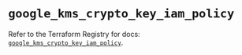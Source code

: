 # `google_kms_crypto_key_iam_policy`

Refer to the Terraform Registry for docs: [`google_kms_crypto_key_iam_policy`](https://registry.terraform.io/providers/hashicorp/google-beta/6.22.0/docs/resources/google_kms_crypto_key_iam_policy).

